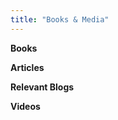 ```yaml
---
title: "Books & Media"
---
```


**Books**








**Articles**







**Relevant Blogs**








**Videos**